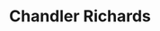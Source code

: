 ---
title: "Chandler Richards"
presenter_id: chandler_richards
position: Postbac IRTA
start_date: 
end_date: 2021
email: 
phone: 
photo: assets/images/chandler_framed.png
status: former
layout: member 
---
